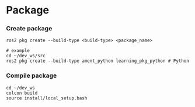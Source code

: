 # Package

### Create package

```
ros2 pkg create --build-type <build-type> <package_name>

# example
cd ~/dev_ws/src
ros2 pkg create --build-type ament_python learning_pkg_python # Python
```

### Compile package

```
cd ~/dev_ws
colcon build   
source install/local_setup.bash
```


